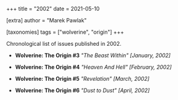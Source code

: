 +++
title = "2002"
date = 2021-05-10

[extra]
author = "Marek Pawlak"

[taxonomies]
tags = ["wolverine", "origin"]
+++

Chronological list of issues published in 2002.
<!-- more -->

* **Wolverine: The Origin #3**
*"The Beast Within" [January, 2002]*

* **Wolverine: The Origin #4**
*"Heaven And Hell" [February, 2002]*

* **Wolverine: The Origin #5**
*"Revelation" [March, 2002]*

* **Wolverine: The Origin #6**
*"Dust to Dust" [April, 2002]*